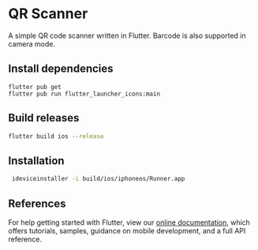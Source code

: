 # QR Scanner

A simple QR code scanner written in Flutter. Barcode is also supported in camera mode.

## Install dependencies

```
flutter pub get
flutter pub run flutter_launcher_icons:main
```

## Build releases
```bash
flutter build ios --release
```

## Installation
```bash
 ideviceinstaller -i build/ios/iphoneos/Runner.app
```

## References
For help getting started with Flutter, view our
[online documentation](https://flutter.dev/docs), which offers tutorials,
samples, guidance on mobile development, and a full API reference.
